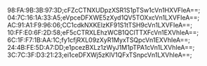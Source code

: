 98:FA:9B:3B:97:3D;cFZcCTNXUDpzXSR1S1pTSw1cVn1HXVFIeA==;
04:7C:16:1A:33:A5;eVpceDFXWE5zXyd1QV5TOXxcVn1LXVFIeA==;
AC:91:A1:F9:96:06;CC1cdkNXKElzKF91S1tTSH9cVn1LXVFIeA==;
10:FF:E0:6F:2D:58;eF5cCTRXLEhzWCB1QClTTXFcVn1EXVhIeA==;
6C:1F:F7:1B:AA:1C;fy1cfjRXL09zXyR1MyxTSQpcVn1EXVhIeA==;
24:4B:FE:5D:A7:DD;e1pcezBXLz1zWyJ1M1pTPA1cVn1LXVhIeA==;
3C:7C:3F:D3:21:23;ei1ceDFXWj5zKlV1QFxTSnpcVn1LXVhIeA==;